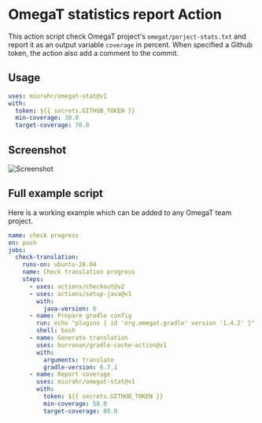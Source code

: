 # OmegaT statistics report Action

This action script check OmegaT project's `omegat/porject-stats.txt` and report it
as an output variable `coverage` in percent.
When specified a Github token, the action also add a comment to the commit.

## Usage

```yaml
uses: miurahr/omegat-stat@v1
with:
  token: ${{ secrets.GITHUB_TOKEN }}
  min-coverage: 30.0
  target-coverage: 70.0
```

## Screenshot

![Screenshot](https://raw.githubusercontent.com/miurahr/omegat-stat/main/img/omegat-stat-snapshost-progress-bar.png)

## Full example script

Here is a working example which can be added to any OmegaT team project.

```yaml
name: check progress
on: push
jobs:
  check-translation:
    runs-on: ubuntu-20.04
    name: Check translation progress
    steps:
      - uses: actions/checkout@v2
      - uses: actions/setup-java@v1
        with:
          java-version: 8
      - name: Prepare gradle config
        run: echo "plugins { id 'org.omegat.gradle' version '1.4.2' }" > build.gradle
        shell: bash
      - name: Generate translation
        uses: burrunan/gradle-cache-action@v1
        with:
          arguments: translate
          gradle-version: 6.7.1
      - name: Report coverage
        uses: miurahr/omegat-stat@v1
        with:
          token: ${{ secrets.GITHUB_TOKEN }}
          min-coverage: 50.0
          target-coverage: 80.0
```

